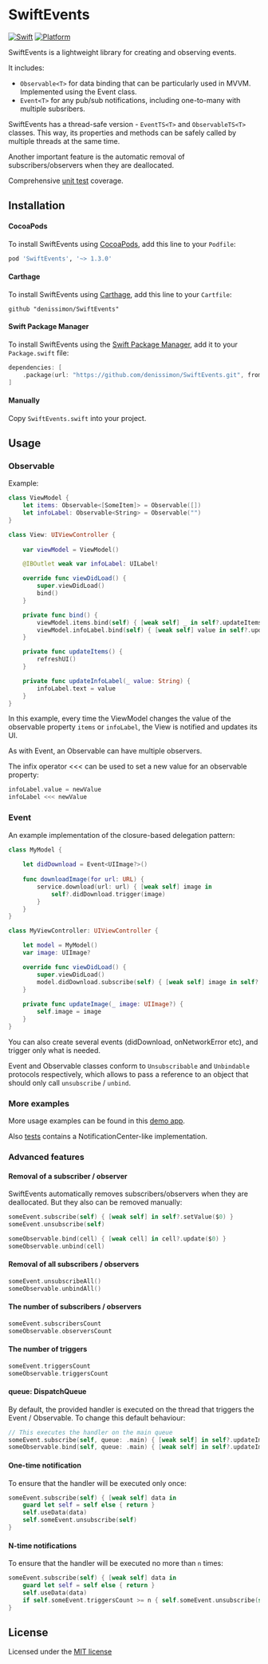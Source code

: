 SwiftEvents
===========

[![Swift](https://img.shields.io/badge/Swift-5-orange.svg?style=flat)](https://swift.org)
[![Platform](https://img.shields.io/badge/platform-iOS%20%7C%20macOS%20%7C%20watchOS%20%7C%20tvOS%20%7C%20Linux-lightgrey.svg)](https://developer.apple.com/swift/)

SwiftEvents is a lightweight library for creating and observing events.

It includes:
* `Observable<T>` for data binding that can be particularly used in MVVM. Implemented using the Event class.
* `Event<T>` for any pub/sub notifications, including one-to-many with multiple subsribers.

SwiftEvents has a thread-safe version - `EventTS<T>` and `ObservableTS<T>` classes. This way, its properties and methods can be safely called by multiple threads at the same time.

Another important feature is the automatic removal of subscribers/observers when they are deallocated.

Comprehensive [unit test](https://github.com/denissimon/SwiftEvents/blob/master/Tests/SwiftEventsTests) coverage.

Installation
------------

#### CocoaPods

To install SwiftEvents using [CocoaPods](https://cocoapods.org), add this line to your `Podfile`:

```ruby
pod 'SwiftEvents', '~> 1.3.0'
```

#### Carthage

To install SwiftEvents using [Carthage](https://github.com/Carthage/Carthage), add this line to your `Cartfile`:

```
github "denissimon/SwiftEvents"
```

#### Swift Package Manager

To install SwiftEvents using the [Swift Package Manager](https://swift.org/package-manager), add it to your `Package.swift` file:

```swift
dependencies: [
    .package(url: "https://github.com/denissimon/SwiftEvents.git", from: "1.3.0")
]
```

#### Manually

Copy `SwiftEvents.swift` into your project.

Usage
-----

### Observable

Example:

```swift
class ViewModel {
    let items: Observable<[SomeItem]> = Observable([])
    let infoLabel: Observable<String> = Observable("")
}
```

```swift
class View: UIViewController {
    
    var viewModel = ViewModel()

    @IBOutlet weak var infoLabel: UILabel!

    override func viewDidLoad() {
        super.viewDidLoad()
        bind()
    }

    private func bind() {
        viewModel.items.bind(self) { [weak self] _ in self?.updateItems() }
        viewModel.infoLabel.bind(self) { [weak self] value in self?.updateInfoLabel(value) }
    }

    private func updateItems() {
        refreshUI()
    }

    private func updateInfoLabel(_ value: String) {
        infoLabel.text = value
    }
}
```

In this example, every time the ViewModel changes the value of the observable property `items` or `infoLabel`, the View is notified and updates its UI.

As with Event, an Observable can have multiple observers.

The infix operator <<< can be used to set a new value for an observable property:

```swift
infoLabel.value = newValue
infoLabel <<< newValue
```

### Event

An example implementation of the closure-based delegation pattern:

```swift
class MyModel {
    
    let didDownload = Event<UIImage?>()
    
    func downloadImage(for url: URL) {
        service.download(url: url) { [weak self] image in
            self?.didDownload.trigger(image)
        }
    }
}
```

```swift
class MyViewController: UIViewController {

    let model = MyModel()
    var image: UIImage?

    override func viewDidLoad() {
        super.viewDidLoad()
        model.didDownload.subscribe(self) { [weak self] image in self?.updateImage(image) }
    }
    
    private func updateImage(_ image: UIImage?) {
        self.image = image
    }
}
```

You can also create several events (didDownload, onNetworkError etc), and trigger only what is needed.

Event and Observable classes conform to `Unsubscribable` and `Unbindable` protocols respectively, which allows to pass a reference to an object that should only call `unsubscribe` / `unbind`.

### More examples

More usage examples can be found in this [demo app](https://github.com/denissimon/ImageSearch). 

Also [tests](https://github.com/denissimon/SwiftEvents/blob/master/Tests/SwiftEventsTests/EventService.swift) contains a NotificationCenter-like implementation.

### Advanced features

#### Removal of a subscriber / observer

SwiftEvents automatically removes subscribers/observers when they are deallocated. But they also can be removed manually:

```swift
someEvent.subscribe(self) { [weak self] in self?.setValue($0) }
someEvent.unsubscribe(self)

someObservable.bind(cell) { [weak cell] in cell?.update($0) }
someObservable.unbind(cell)
```

#### Removal of all subscribers / observers

```swift
someEvent.unsubscribeAll()
someObservable.unbindAll()
```

#### The number of subscribers / observers

```swift
someEvent.subscribersCount
someObservable.observersCount
```

#### The number of triggers

```swift
someEvent.triggersCount
someObservable.triggersCount
```

#### queue: DispatchQueue

By default, the provided handler is executed on the thread that triggers the Event / Observable. To change this default behaviour:

```swift
// This executes the handler on the main queue
someEvent.subscribe(self, queue: .main) { [weak self] in self?.updateImage($0) }
someObservable.bind(self, queue: .main) { [weak self] in self?.updateImage($0) }
```

#### One-time notification

To ensure that the handler will be executed only once:

```swift
someEvent.subscribe(self) { [weak self] data in
    guard let self = self else { return }
    self.useData(data)
    self.someEvent.unsubscribe(self)
}
```

#### N-time notifications

To ensure that the handler will be executed no more than `n` times:

```swift
someEvent.subscribe(self) { [weak self] data in
    guard let self = self else { return }
    self.useData(data)
    if self.someEvent.triggersCount >= n { self.someEvent.unsubscribe(self) }
}
```

License
-------

Licensed under the [MIT license](https://github.com/denissimon/SwiftEvents/blob/master/LICENSE)
